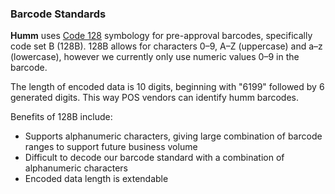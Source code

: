 <h3>Barcode Standards</h3>

**Humm** uses <a href="https://en.wikipedia.org/wiki/Code_128">Code 128</a> symbology for pre-approval barcodes, specifically code set B (128B). 128B allows for characters 0–9, A–Z (uppercase) and a–z (lowercase), however we currently only use numeric values 0–9 in the barcode.

The length of encoded data is 10 digits, beginning with "6199" followed by 6 generated digits. This way POS vendors can identify humm barcodes. 

Benefits of 128B include:

* Supports alphanumeric characters, giving large combination of barcode ranges to support future business volume
* Difficult to decode our barcode standard with a combination of alphanumeric characters
* Encoded data length is extendable
